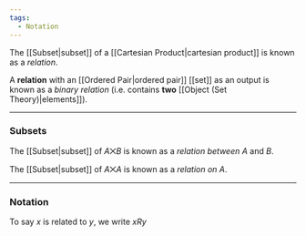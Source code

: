 ```yaml
---
tags:
  - Notation
---
```

The [[Subset|subset]] of a [[Cartesian Product|cartesian product]] is known as a _relation_.

A **relation** with an [[Ordered Pair|ordered pair]] [[set]] as an output is known as a _binary relation_ (i.e. contains **two** [[Object (Set Theory)|elements]]).

----
### Subsets
The [[Subset|subset]] of $A \bigtimes B$ is known as a _relation between_ $A$ and $B$.

The [[Subset|subset]] of $A \bigtimes A$ is known as a _relation on_ $A$.

---
### Notation
To say $x$ is related to $y$, we write $x R y$